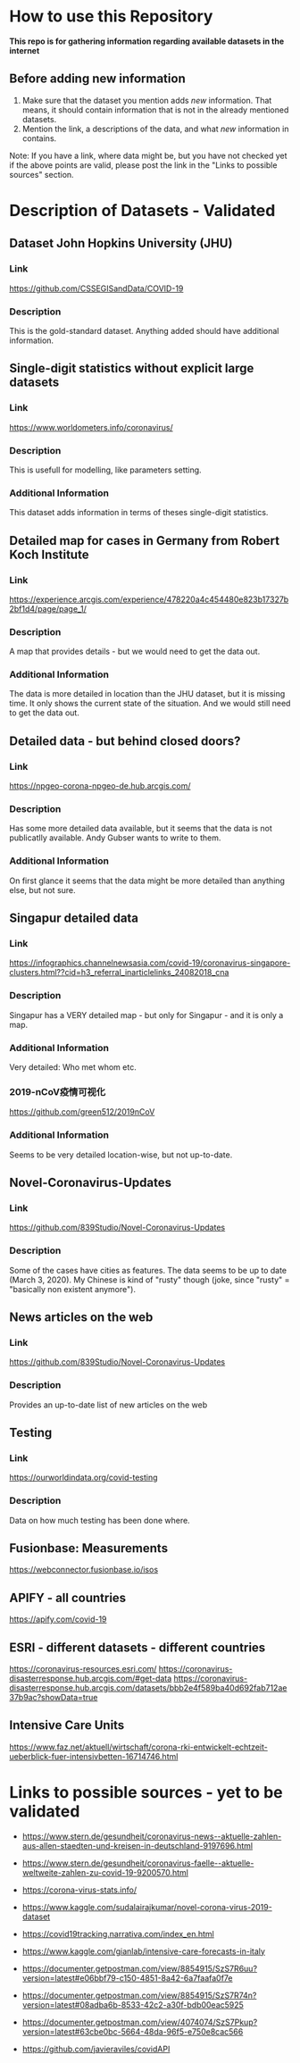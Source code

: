 # How to use this Repository

**This repo is for gathering information regarding available datasets in the internet**

## Before adding new information

1. Make sure that the dataset you mention adds *new* information. That means, it should contain information that is not in the already mentioned datasets.
2. Mention the link, a descriptions of the data, and what *new* information in contains.

Note: If you have a link, where data might be, but you have not checked yet if the above points are valid, please post the link in the "Links to possible sources" section.

# Description of Datasets - Validated

## Dataset John Hopkins University (JHU)

### Link

https://github.com/CSSEGISandData/COVID-19

### Description

This is the gold-standard dataset.
Anything added should have additional information.

## Single-digit statistics without explicit large datasets

### Link

https://www.worldometers.info/coronavirus/

### Description

This is usefull for modelling, like parameters setting.

### Additional Information

This dataset adds information in terms of theses single-digit statistics.

## Detailed map for cases in Germany from Robert Koch Institute

### Link

https://experience.arcgis.com/experience/478220a4c454480e823b17327b2bf1d4/page/page_1/

### Description

A map that provides details - but we would need to get the data out.

### Additional Information

The data is more detailed in location than the JHU dataset, but it is missing time.
It only shows the current state of the situation.
And we would still need to get the data out.

## Detailed data - but behind closed doors?

### Link

https://npgeo-corona-npgeo-de.hub.arcgis.com/

### Description

Has some more detailed data available, but it seems that the data is not publicatlly available.
Andy Gubser wants to write to them.

### Additional Information

On first glance it seems that the data might be more detailed than anything else, but not sure.

## Singapur detailed data

### Link

https://infographics.channelnewsasia.com/covid-19/coronavirus-singapore-clusters.html??cid=h3_referral_inarticlelinks_24082018_cna

### Description

Singapur has a VERY detailed map - but only for Singapur - and it is only a map.

### Additional Information

Very detailed: Who met whom etc.

### 2019-nCoV疫情可视化

https://github.com/green512/2019nCoV

### Additional Information

Seems to be very detailed location-wise, but not up-to-date.

## Novel-Coronavirus-Updates

### Link

https://github.com/839Studio/Novel-Coronavirus-Updates

### Description

Some of the cases have cities as features. The data seems to be up to date (March 3, 2020).
My Chinese is kind of "rusty" though (joke, since "rusty" = "basically non existent anymore").

## News articles on the web

### Link

https://github.com/839Studio/Novel-Coronavirus-Updates

### Description

Provides an up-to-date list of new articles on the web

## Testing

### Link

https://ourworldindata.org/covid-testing

### Description

Data on how much testing has been done where.

## Fusionbase: Measurements

https://webconnector.fusionbase.io/isos

## APIFY - all countries

https://apify.com/covid-19

## ESRI - different datasets - different countries

https://coronavirus-resources.esri.com/
https://coronavirus-disasterresponse.hub.arcgis.com/#get-data
https://coronavirus-disasterresponse.hub.arcgis.com/datasets/bbb2e4f589ba40d692fab712ae37b9ac?showData=true

## Intensive Care Units

https://www.faz.net/aktuell/wirtschaft/corona-rki-entwickelt-echtzeit-ueberblick-fuer-intensivbetten-16714746.html

# Links to possible sources - yet to be validated

- https://www.stern.de/gesundheit/coronavirus-news--aktuelle-zahlen-aus-allen-staedten-und-kreisen-in-deutschland-9197696.html
- https://www.stern.de/gesundheit/coronavirus-faelle--aktuelle-weltweite-zahlen-zu-covid-19-9200570.html
- https://corona-virus-stats.info/
- https://www.kaggle.com/sudalairajkumar/novel-corona-virus-2019-dataset
- https://covid19tracking.narrativa.com/index_en.html
- https://www.kaggle.com/gianlab/intensive-care-forecasts-in-italy

- https://documenter.getpostman.com/view/8854915/SzS7R6uu?version=latest#e06bbf79-c150-4851-8a42-6a7faafa0f7e
- https://documenter.getpostman.com/view/8854915/SzS7R74n?version=latest#08adba6b-8533-42c2-a30f-bdb00eac5925
- https://documenter.getpostman.com/view/4074074/SzS7Pkup?version=latest#63cbe0bc-5664-48da-96f5-e750e8cac566

- https://github.com/javieraviles/covidAPI
